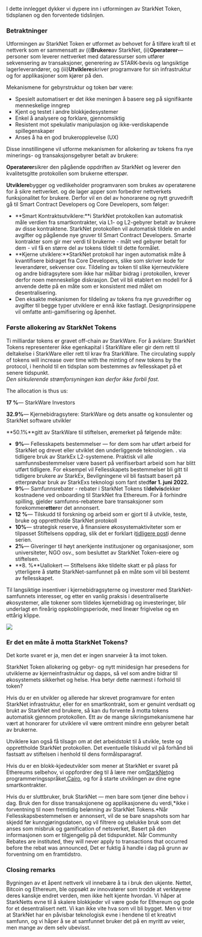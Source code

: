 I dette innlegget dykker vi dypere inn i utformingen av StarkNet Token, tidsplanen og den forventede tidslinjen.

### Betraktninger

Utformingen av StarkNet Token er utformet av behovet for å tilføre kraft til et nettverk som er sammensatt av (i)**Brukere**av StarkNet, (ii)**Operatører**— personer som leverer nettverket med dataressurser som utfører sekvensering av transaksjoner, generering av STARK-bevis og langsiktige lagerleverandører, og (iii)**Utviklere**skriver programvare for sin infrastruktur og for applikasjoner som kjører på den.

Mekanismene for gebyrstruktur og token bør være:

* Spesielt automatisert er det ikke meningen å basere seg på signifikante menneskelige inngrep
* Kjent og testet i andre blokkjedesystemer
* Enkel å analysere og forklare, gjennomsiktig
* Resistent mot spekulativ manipulasjon og ikke-verdiskapende spillegenskaper
* Anses å ha en god brukeropplevelse (UX)

Disse innstillingene vil utforme mekanismen for allokering av tokens fra nye minerings- og transaksjonsgebyrer betalt av brukere:

**Operatører**sikrer den pågående oppdriften av StarkNet og leverer den kvalitetsgitte protokollen som brukerne etterspør.

**Utviklere**bygger og vedlikeholder programvaren som brukes av operatørene for å sikre nettverket. og de lager apper som forbedrer nettverkets funksjonalitet for brukere. Derfor vil en del av honorarene og nytt gruvedrift gå til Smart Contract Developers og Core Developers, som følger:

* **Smart Kontraktsutviklere:**i StarkNet protokollen kan automatisk måle verdien fra smartkontrakter, via L1- og L2-gebyrer betalt av brukere av disse kontraktene. StarkNet protokollen vil automatisk tildele en andel avgifter og pågående nye gruver til Smart Contract Developers. Smarte kontrakter som gir mer verdi til brukerne - målt ved gebyrer betalt for dem - vil få en større del av tokens tildelt til dette formålet.
* **Kjerne utviklere:**StarkNet protokoll har ingen automatisk måte å kvantifisere bidraget fra Core Developers, slike som skriver kode for leverandører, sekvenser osv. Tildeling av token til slike kjerneutviklere og andre bidragsytere som ikke har målbar bidrag i protokollen, krever derfor noen menneskelige diskrasjon. Det vil bli etablert en modell for å anvende dette på en måte som er konsistent med målet om desentralisering.
* Den eksakte mekanismen for tildeling av tokens fra nye gruvedrifter og avgifter til begge typer utviklere er ennå ikke fastlagt. Designprinsippene vil omfatte anti-gamifisering og åpenhet.

### Første allokering av StarkNet Tokens

Ti milliardar tokens er gravet off-chain av StarkWare. For å avklare: StarkNet Tokens representerer ikke egenkapital i StarkWare eller gir dem rett til deltakelse i StarkWare eller rett til krav fra StarkWare. The circulating supply of tokens will increase over time with the minting of new tokens by the protocol, i henhold til en tidsplan som bestemmes av fellesskapet på et senere tidspunkt.\
*Den sirkulerende strømforsyningen kan derfor ikke forbli fast.*

The allocation is thus us:

**17 %**— StarkWare Investors

**32.9%**— Kjernebidragsytere: StarkWare og dets ansatte og konsulenter og StarkNet software utvikler

**50.1%**gitt av StarkWare til stiftelsen, øremerket på følgende måte:

* **9%**— Fellesskapets bestemmelser — for dem som har utført arbeid for StarkNet og drevet eller utviklet den underliggende teknologien. . via tidligere bruk av StarkEx L2-systemene. Praktisk vil alle samfunnsbestemmelser være basert på verifiserbart arbeid som har blitt utført tidligere. For eksempel vil Fellesskapets bestemmelser bli gitt til tidligere brukere av StarkEx, Bevilgningene vil bli fastsatt basert på etterprøvbar bruk av StarkExs teknologi som fant sted**før 1. juni 2022.**
* **9%**— Samfunnsrebater - rebater i StarkNet Tokens til**delvis**dekker kostnadene ved onboarding til StarkNet fra Ethereum. For å forhindre spilling, gjelder samfunns-rebatene bare transaksjoner som forekommer**etter**er det annonsert.
* **12 %**— Tilskudd til forskning og arbeid som er gjort til å utvikle, teste, bruke og opprettholde StarkNet protokoll
* **10%**— strategisk reserve, å finansiere økosystemaktiviteter som er tilpasset Stiftelsens oppdrag, slik det er forklart i[tidligere post](https://medium.com/@starkware/part-2-a-decentralization-and-governance-proposal-for-starknet-23e335645778)i denne serien.
* **2%**— Giveringer til høyt anerkjente institusjoner og organisasjoner, som universiteter, NGO osv., som besluttet av StarkNet Token-eiere og stiftelsen.
* **8. %**Uallokert — Stiftelsens ikke tildelte skatt er på plass for ytterligere å støtte StarkNet-samfunnet på en måte som vil bli bestemt av fellesskapet.

Til langsiktige insentiver i kjernebidragsyterne og investorer med StarkNet-samfunnets interesser, og etter en vanlig praksis i desentraliserte økosystemer, alle tokener som tildeles kjernebidrag og investeringer, blir underlagt en fireårig oppkoblingsperiode, med lineær frigivelse og en ettårig klippe.

![](/assets/1_qcosthgskfd-q6bn3yzghq-1.png)

### Er det en måte å motta StarkNet Tokens?

Det korte svaret er ja, men det er ingen snarveier å ta imot token.

StarkNet Token allokering og gebyr- og nytt minidesign har presedens for utviklerne av kjerneinfrastruktur og dapps, så vel som andre bidrar til økosystemets sikkerhet og helse. Hva betyr dette nærmest i forhold til token?

Hvis du er en utvikler og allerede har skrevet programvare for enten StarkNet infrastruktur, eller for en smartkontrakt, som er genuint verdsatt og brukt av StarkNet end brukere, så kan du forvente å motta tokens automatisk gjennom protokollen. Ett av de mange sikringsmekanismene har vært at honorarer for utviklere vil være omtrent mindre enn gebyrer betalt av brukerne.

Utviklere kan også få tilsagn om at det arbeidstokt til å utvikle, teste og opprettholde StarkNet protokollen. Det eventuelle tilskudd vil på forhånd bli fastsatt av stiftelsen i henhold til dens formålsparagraf.

Hvis du er en blokk-kjedeutvikler som mener at StarkNet er svaret på Ethereums selbehov, vi oppfordrer deg til å lære mer om[StarkNet](https://starknet.io/)og programmeringsspråket,[Cairo](https://www.cairo-lang.org/), og for å starte utviklingen av dine egne smartkontrakter.

Hvis du er sluttbruker, bruk StarkNet — men bare som tjener dine behov i dag. Bruk den for disse transaksjonene og applikasjonene du verdi,*ikke i forventning til noen fremtidig belønning av StarkNet Tokens.*Når Fellesskapsbestemmelsen er annonsert, vil de se bare snapshots som har skjedd før kunngjøringsdatoen, og vil filtrere og utelukke bruk som det anses som misbruk og gamification of netsverket, Basert på den informasjonen som er tilgjengelig på det tidspunktet. Når Community Rebates are instituted, they will never apply to transactions that occurred before the rebat was announced, Det er fuktig å handle i dag på grunn av forventning om en framtidstro.

### Closing remarks

Bygningen av et åpent nettverk vil innebære å ta i bruk den ukjente. Nettet, Bitcoin og Ethereum, ble oppsøkt av innovatører som trodde at verktøyene deres kanskje endret verden, men ikke helt kjente hvordan. Vi håper at StarkNetts evne til å skalere blokkjeder vil være gode for Ethereum og gode for et desentralisert nett. Vi kan ikke vite hva som vil bli bygget. Men vi tror at StarkNet har en påvisbar teknologisk evne i hendene til et kreativt samfunn, og vi håper å se at samfunnet bruker det på en myritt av veier, men mange av dem selv ubevisst.